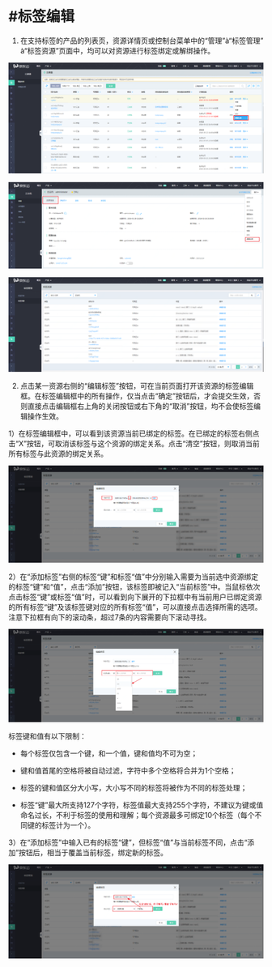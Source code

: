 # #标签编辑

1. 在支持标签的产品的列表页，资源详情页或控制台菜单中的“管理”à“标签管理” à“标签资源”页面中，均可以对资源进行标签绑定或解绑操作。

![editbutton-resource](../../../../image/Tag/tagresource/editbutton-resource.png)

                                                

![editbutton-detail](../../../../image/Tag/tagresource/editbutton-detail.png)

                                                    

![editbutton-tagresource](../../../../image/Tag/tagresource/editbutton-tagresource.png)

                                                          

2. 点击某一资源右侧的“编辑标签”按钮，可在当前页面打开该资源的标签编辑框。在标签编辑框中的所有操作，仅当点击“确定”按钮后，才会提交生效，否则直接点击编辑框右上角的关闭按钮或右下角的“取消”按钮，均不会使标签编辑操作生效。

1）在标签编辑框中，可以看到该资源当前已绑定的标签。在已绑定的标签右侧点击“X”按钮，可取消该标签与这个资源的绑定关系。点击“清空”按钮，则取消当前所有标签与此资源的绑定关系。

![tag-editor-current](../../../../image/Tag/tagresource/tag-editor-current.png)

2）在“添加标签”右侧的标签“键”和标签“值”中分别输入需要为当前选中资源绑定的标签“键”和“值”，点击“添加”按钮，该标签即被记入“当前标签”中。当鼠标依次点击标签“键”或标签“值”时，可以看到向下展开的下拉框中有当前用户已绑定资源的所有标签“键”及该标签键对应的所有标签“值”，可以直接点击选择所需的选项。注意下拉框有向下的滚动条，超过7条的内容需要向下滚动寻找。

![tag-editor-tagkey](../../../../image/Tag/tagresource/tag-editor-tagkey.png)

标签键和值有以下限制：

- 每个标签仅包含一个键，和一个值，键和值均不可为空；

- 键和值首尾的空格将被自动过滤，字符中多个空格将合并为1个空格；

- 标签的键和值区分大小写，大小写不同的标签将被作为不同的标签处理；

- 标签“键”最大所支持127个字符，标签值最大支持255个字符，不建议为键或值命名过长，不利于标签的使用和理解；每个资源最多可绑定10个标签（每个不同键的标签计为一个）。

3）在“添加标签”中输入已有的标签“键”，但标签“值”与当前标签不同，点击“添加”按钮后，相当于覆盖当前标签，绑定新的标签。

![tag-editor-update](../../../../image/Tag/tagresource/tag-editor-update.png)
